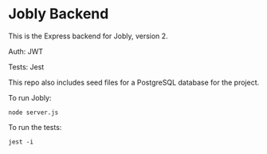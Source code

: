 # Jobly Backend

This is the Express backend for Jobly, version 2.

Auth: JWT

Tests: Jest

This repo also includes seed files for a PostgreSQL database for the project.

To run Jobly:

    node server.js
    
To run the tests:

    jest -i
